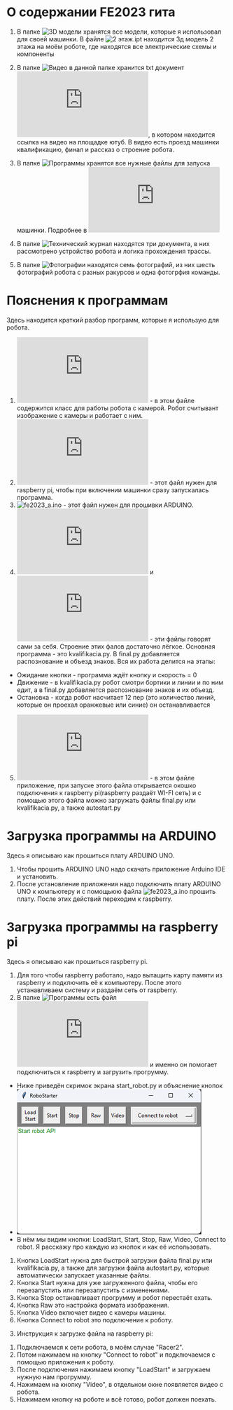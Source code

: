 # О содержании FE2023 гита
1) В папке ![3D модели](https://github.com/Orel303/FE2023/tree/main/3D%20%D0%BC%D0%BE%D0%B4%D0%B5%D0%BB%D0%B8) хранятся все модели, которые я использовал для своей машинки. В файле ![2 этаж.ipt](https://github.com/Orel303/FE2023/blob/main/3D%20%D0%BC%D0%BE%D0%B4%D0%B5%D0%BB%D0%B8/2%20%D1%8D%D1%82%D0%B0%D0%B6.ipt) находится 3д модель 2 этажа на моём роботе, где находятся все электрические схемы и компоненты

2) В папке ![Видео](https://github.com/Orel303/FE2023/tree/main/%D0%92%D0%B8%D0%B4%D0%B5%D0%BE) в данной папке хранится  txt документ ![Ссылка на видео.txt](https://github.com/Orel303/FE2023/blob/main/%D0%92%D0%B8%D0%B4%D0%B5%D0%BE/%D0%A1%D1%81%D1%8B%D0%BB%D0%BA%D0%B0%20%D0%BD%D0%B0%20%D0%B2%D0%B8%D0%B4%D0%B5%D0%BE.txt), в котором находится ссылка на видео на площадке ютуб. В видео есть проезд машинки квалификацию, финал и рассказ о строение робота.

3) В папке ![Программы](https://github.com/Orel303/FE2023/tree/main/%D0%9F%D1%80%D0%BE%D0%B3%D1%80%D0%B0%D0%BC%D0%BC%D1%8B) хранятся все нужные файлы для запуска машинки. Подробнее в ![Пояснения к программам](https://github.com/Orel303/FE2023/blob/main/README.md#%D0%BF%D0%BE%D1%8F%D1%81%D0%BD%D0%B5%D0%BD%D0%B8%D1%8F-%D0%BA-%D0%BF%D1%80%D0%BE%D0%B3%D1%80%D0%B0%D0%BC%D0%BC%D0%B0%D0%BC)

4) В папке ![Технический журнал](https://github.com/Orel303/FE2023/tree/main/%D0%A2%D0%B5%D1%85%D0%BD%D0%B8%D1%87%D0%B5%D1%81%D0%BA%D0%B8%D0%B9%20%D0%B6%D1%83%D1%80%D0%BD%D0%B0%D0%BB) находятся три документа, в них рассмотрено устройство робота и логика прохождения трассы.
  
5) В папке ![Фотографии](https://github.com/Orel303/FE2023/tree/main/%D0%A4%D0%BE%D1%82%D0%BE%D0%B3%D1%80%D0%B0%D1%84%D0%B8%D0%B8) находятся семь фотографий, из них шесть фотографий робота с разных ракурсов и одна фотогрфия команды.

# Пояснения к программам
Здесь находится краткий разбор программ, которые я использую для робота.
1) ![RobotAPI.py](https://github.com/Orel303/FE2023/blob/main/%D0%9F%D1%80%D0%BE%D0%B3%D1%80%D0%B0%D0%BC%D0%BC%D1%8B/RobotAPI.py) - в этом файле содержится класс для работы робота с камерой. Робот считывант изображение с камеры и работает с ним.
2) ![autostart.py](https://github.com/Orel303/FE2023/blob/main/%D0%9F%D1%80%D0%BE%D0%B3%D1%80%D0%B0%D0%BC%D0%BC%D1%8B/autostart.py) - этот файл нужен для raspberry pi, чтобы при включении машинки сразу запускалась программа.
3) ![fe2023_a.ino](https://github.com/Orel303/FE2023/blob/main/%D0%9F%D1%80%D0%BE%D0%B3%D1%80%D0%B0%D0%BC%D0%BC%D1%8B/fe2023_a.ino) - этот файл нужен для прошивки ARDUINO.
4) ![final.py](https://github.com/Orel303/FE2023/blob/main/%D0%9F%D1%80%D0%BE%D0%B3%D1%80%D0%B0%D0%BC%D0%BC%D1%8B/final.py) и ![kvalifikacia.py](https://github.com/Orel303/FE2023/blob/main/%D0%9F%D1%80%D0%BE%D0%B3%D1%80%D0%B0%D0%BC%D0%BC%D1%8B/kvalifikacia.py) - эти файлы говорят сами за себя. Строение этих фалов достаточно лёгкое. Основная программа - это kvalifikacia.py. В final.py добавляется распознование и объезд знаков. Вся их работа делится на этапы:
- Ожидание кнопки - программа ждёт кнопку и скорость = 0
- Движение - в kvalifikacia.py робот смотри бортики и линии и по ним едит, а в final.py добавляется распознование знаков и их объезд.
- Остановка - когда робот насчитает 12 пер (это количество линий, которые он проехал оранжевые или синие) он останавливается
5) ![start_robot.py](https://github.com/Orel303/FE2023/blob/main/%D0%9F%D1%80%D0%BE%D0%B3%D1%80%D0%B0%D0%BC%D0%BC%D1%8B/start_robot.py) - в этом файле приложение, при запуске этого файла открывается окошко подключения к raspberry pi(raspberry раздаёт WI-FI сеть) и с помощью этого файла можно загружать файлы final.py или kvalifikacia.py, а также autostart.py

# Загрузка программы на ARDUINO
Здесь я описываю как прошиться плату ARDUINO UNO.
1) Чтобы прошить ARDUINO UNO надо скачать приложение Arduino IDE и установить.
2) После установление приложения надо подключить плату ARDUINO UNO к компьютеру и с помощьюю файла ![fe2023_a.ino](https://github.com/Orel303/FE2023/blob/main/%D0%9F%D1%80%D0%BE%D0%B3%D1%80%D0%B0%D0%BC%D0%BC%D1%8B/fe2023_a.ino) прошить плату. После этих действий переходим к raspberry.

# Загрузка программы на raspberry pi
Здесь я описываю как прошиться raspberry pi.
1) Для того чтобы raspberry работало, надо вытащить карту памяти из raspberry и подключить её к компьютеру. После этого устанавливаем систему и раздаём сеть от raspberry.
2) В папке ![Программы](https://github.com/Orel303/FE2023/tree/main/%D0%9F%D1%80%D0%BE%D0%B3%D1%80%D0%B0%D0%BC%D0%BC%D1%8B) есть файл ![start_robot.py](https://github.com/Orel303/FE2023/blob/main/%D0%9F%D1%80%D0%BE%D0%B3%D1%80%D0%B0%D0%BC%D0%BC%D1%8B/start_robot.py) и именно он помогает подключиться к raspberry и загрузить прогрумму.
- Ниже приведён скримок экрана start_robot.py и объяснение кнопок
- ![alt text](Ресурсы/Start.png)
- В нём мы видим кнопки: LoadStart, Start, Stop, Raw, Video, Connect to robot. Я расскажу про каждую из кнопок и как её использовать.
1. Кнопка LoadStart нужна для быстрой загрузки файла final.py или kvalifikacia.py, а также для загрузки файла autostart.py, которые автоматически запускает указанные файлы.
2. Кнопка Start нужна для уже загруженного файла, чтобы его перезапустить или перезапустить с изменениями.
3. Кнопка Stop останавливает прогрумму и робот перестаёт ехать.
4. Кнопка Raw это настройка формата изображения.
5. Кнопка Video включает видео с камеры машины.
6. Кнопка Connect to robot это подключение к роботу.
3) Инструкция к загрузке файла на raspberry pi:
1. Подключаемся к сети робота, в моём случае "Racer2".
2. Потом нажимаем на кнопку "Connect to robot" и подключаемся с помощью приложения к роботу.
3. После подключения нажимаем кнопку "LoadStart" и загружаем нужную нам прогрумму.
4. Нажимаем на кнопку "Video", в отдельном окне появляется видео с робота.
5. Нажимаем кнопку на роботе и всё готово, робот должен поехать.
